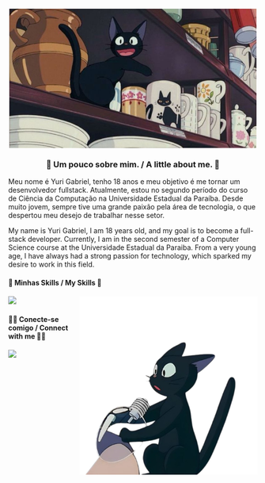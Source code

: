 <p align="center">
  <img align="center" src="https://github.com/yuurixrl/yuurixrl/blob/df9edf1d5c2acd708ede9c51fbb9d326e6181e91/assets/imagemgithub.jpg" width="500px" alt="Imagem">
</p>

<h3 align="center"> 👾 Um pouco sobre mim. / A little about me. 👾 </h3>

Meu nome é Yuri Gabriel, tenho 18 anos e meu objetivo é me tornar um desenvolvedor fullstack. Atualmente, estou no segundo período do curso de Ciência da Computação na Universidade Estadual da Paraíba. Desde muito jovem, sempre tive uma grande paixão pela área de tecnologia, o que despertou meu desejo de trabalhar nesse setor.

My name is Yuri Gabriel, I am 18 years old, and my goal is to become a full-stack developer. Currently, I am in the second semester of a Computer Science course at the Universidade Estadual da Paraiba. From a very young age, I have always had a strong passion for technology, which sparked my desire to work in this field.

<h4 align="left">🎯 Minhas Skills / My Skills 🎯 </h4>

<p align="left">
  <a href="https://skillicons.dev">
    <img src="https://skillicons.dev/icons?i=html,css,js,sass,ts,py,flask,c,postman,git" /> <img src="https://github.com/yuurixrl/yuurixrl/blob/e5c57180ed8b06b71e88a7a498d0efd8c732bebe/assets/cd25f8b86738a6d59f764c1a05710beb%20(1).png" width="360px" align="right">
  </a>
</p>

<h4 align="left">🧑‍💻 Conecte-se comigo / Connect with me 🧑‍💻 </h4> 
<p align="left">
  <a href="[https://skillicons.dev](https://www.linkedin.com/in/yuri-gabriel-9481a82b9/)">
  <a href="">
    <img src="https://skillicons.dev/icons?i=linkedin,github" /> 
  </a>
</p>

